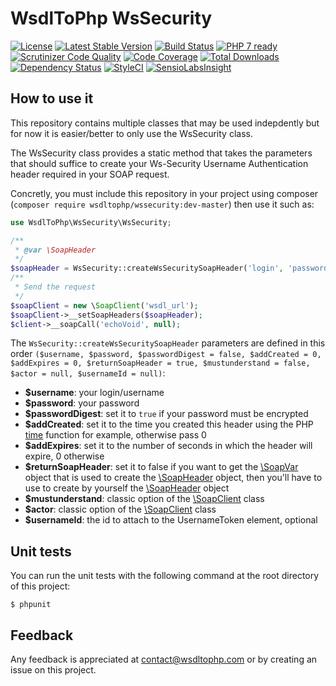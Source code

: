 # WsdlToPhp WsSecurity
[![License](https://poser.pugx.org/wsdltophp/wssecurity/license)](https://packagist.org/packages/wsdltophp/wssecurity)
[![Latest Stable Version](https://poser.pugx.org/wsdltophp/wssecurity/version.png)](https://packagist.org/packages/wsdltophp/wssecurity)
[![Build Status](https://api.travis-ci.org/WsdlToPhp/WsSecurity.svg)](https://travis-ci.org/WsdlToPhp/WsSecurity)
[![PHP 7 ready](http://php7ready.timesplinter.ch/WsdlToPhp/PackageGenerator/badge.svg)](https://travis-ci.org/WsdlToPhp/PackageGenerator)
[![Scrutinizer Code Quality](https://scrutinizer-ci.com/g/WsdlToPhp/WsSecurity/badges/quality-score.png)](https://scrutinizer-ci.com/g/WsdlToPhp/WsSecurity/)
[![Code Coverage](https://scrutinizer-ci.com/g/WsdlToPhp/WsSecurity/badges/coverage.png)](https://scrutinizer-ci.com/g/WsdlToPhp/WsSecurity/)
[![Total Downloads](https://poser.pugx.org/wsdltophp/wssecurity/downloads)](https://packagist.org/packages/wsdltophp/wssecurity)
[![Dependency Status](https://www.versioneye.com/user/projects/5615103ca19334001e000331/badge.svg?style=flat)](https://www.versioneye.com/user/projects/5615103ca19334001e000331)
[![StyleCI](https://styleci.io/repos/43811404/shield)](https://styleci.io/repos/43811404)
[![SensioLabsInsight](https://insight.sensiolabs.com/projects/1cc28292-0f49-47eb-b2ca-4bdd6c0223f1/mini.png)](https://insight.sensiolabs.com/projects/1cc28292-0f49-47eb-b2ca-4bdd6c0223f1)

## How to use it
This repository contains multiple classes that may be used indepdently but for now it is easier/better to only use the WsSecurity class.

The WsSecurity class provides a static method that takes the parameters that should suffice to create your Ws-Security Username Authentication header required in your SOAP request.

Concretly, you must include this repository in your project using composer (`composer require wsdltophp/wssecurity:dev-master`) then use it such as:

```php
use WsdlToPhp\WsSecurity\WsSecurity;

/**
 * @var \SoapHeader
 */
$soapHeader = WsSecurity::createWsSecuritySoapHeader('login', 'password', true);
/**
 * Send the request
 */
$soapClient = new \SoapClient('wsdl_url');
$soapClient->__setSoapHeaders($soapHeader);
$client->__soapCall('echoVoid', null);
```

The `WsSecurity::createWsSecuritySoapHeader` parameters are defined in this order `($username, $password, $passwordDigest = false, $addCreated = 0, $addExpires = 0, $returnSoapHeader = true, $mustunderstand = false, $actor = null, $usernameId = null)`:

- **$username**: your login/username
- **$password**: your password
- **$passwordDigest**: set it to `true` if your password must be encrypted
- **$addCreated**: set it to the time you created this header using the PHP [time](http://php.net/manual/en/function.time.php) function for example, otherwise pass 0
- **$addExpires**: set it to the number of seconds in which the header will expire, 0 otherwise
- **$returnSoapHeader**: set it to false if you want to get the [\SoapVar](http://php.net/manual/en/class.soapvar.php) object that is used to create the [\SoapHeader](http://php.net/manual/en/class.soapheader.php) object, then you'll have to use to create by yourself the [\SoapHeader](http://php.net/manual/en/class.soapheader.php) object
- **$mustunderstand**: classic option of the [\SoapClient](http://php.net/manual/en/soapclient.soapclient.php) class
- **$actor**: classic option of the [\SoapClient](http://php.net/manual/en/soapclient.soapclient.php) class
- **$usernameId**: the id to attach to the UsernameToken element, optional

## Unit tests
You can run the unit tests with the following command at the root directory of this project:
```
$ phpunit
```

## Feedback
Any feedback is appreciated at contact@wsdltophp.com or by creating an issue on this project.

